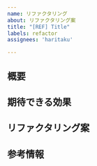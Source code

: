 ```yaml
---
name: リファクタリング
about: リファクタリング案
title: "[REF] Title"
labels: refactor
assignees: 'haritaku'

---
```


## 概要

## 期待できる効果

## リファクタリング案

## 参考情報
